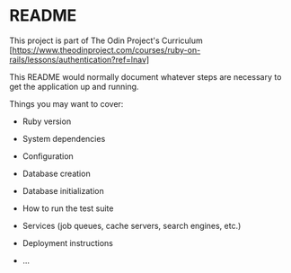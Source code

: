 # README

This project is part of The Odin Project's Curriculum [https://www.theodinproject.com/courses/ruby-on-rails/lessons/authentication?ref=lnav]

This README would normally document whatever steps are necessary to get the
application up and running.

Things you may want to cover:

* Ruby version

* System dependencies

* Configuration

* Database creation

* Database initialization

* How to run the test suite

* Services (job queues, cache servers, search engines, etc.)

* Deployment instructions

* ...
